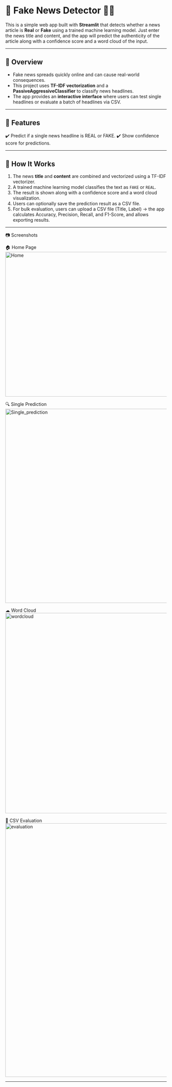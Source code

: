 # 📰 Fake News Detector 🕵️‍♂️

This is a simple web app built with **Streamlit** that detects whether a news article is **Real** or **Fake** using a trained machine learning model. Just enter the news title and content, and the app will predict the authenticity of the article along with a confidence score and a word cloud of the input.

---

## 🔎 Overview

- Fake news spreads quickly online and can cause real-world consequences.  
- This project uses **TF-IDF vectorization** and a **PassiveAggressiveClassifier** to classify news headlines.  
- The app provides an **interactive interface** where users can test single headlines or evaluate a batch of headlines via CSV.

---
## 🚀 Features

✔️ Predict if a single news headline is REAL or FAKE.
✔️ Show confidence score for predictions.

---

## 🧠 How It Works

1. The news **title** and **content** are combined and vectorized using a TF-IDF vectorizer.
2. A trained machine learning model classifies the text as `FAKE` or `REAL`.
3. The result is shown along with a confidence score and a word cloud visualization.
4. Users can optionally save the prediction result as a CSV file.
5. For bulk evaluation, users can upload a CSV file (Title, Label) → the app calculates Accuracy, Precision, Recall, and F1-Score, and allows exporting results.

---
📷 Screenshots

🏠 Home Page
<img width="1197" height="450" alt="Home" src="https://github.com/user-attachments/assets/c65bbd17-9541-4ddf-82a7-2d9acacef425" />

🔍 Single Prediction
<img width="1319" height="604" alt="Single_prediction" src="https://github.com/user-attachments/assets/4619e278-e395-4ccf-8d70-8c87ef13ff19" />

☁ Word Cloud
<img width="1102" height="623" alt="wordcloud" src="https://github.com/user-attachments/assets/31da86d6-b5ba-4078-bc63-09a319d0102c" />

📂 CSV Evaluation
<img width="1242" height="789" alt="evaluation" src="https://github.com/user-attachments/assets/9d1488ee-6c07-4182-89e3-8808b356fb7c" />

---

